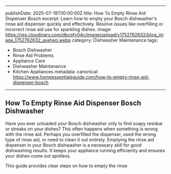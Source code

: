 
---
publishDate: 2025-07-18T00:00:00Z
title: How To Empty Rinse Aid Dispenser Bosch
excerpt: Learn how to empty your Bosch dishwasher's rinse aid dispenser quickly and effectively. Resolve issues like overfilling or incorrect rinse aid use for sparkling dishes.
image: https://res.cloudinary.com/dbcpfy04c/image/upload/v1752762632/blog_image_1752762632_axetwp.webp
category: Dishwasher Maintenance
tags:
  - Bosch Dishwasher
  - Rinse Aid Problems
  - Appliance Care
  - Dishwasher Maintenance
  - Kitchen Appliances
metadata:
  canonical: https://www.homeessentialsguide.com/how-to-empty-rinse-aid-dispenser-bosch
---

## How To Empty Rinse Aid Dispenser Bosch Dishwasher

Have you ever unloaded your Bosch dishwasher only to find soapy residue or streaks on your dishes? This often happens when something is wrong with the rinse aid. Perhaps you overfilled the dispenser, used the wrong type of rinse aid, or need to clean it out entirely. Emptying the rinse aid dispenser in your Bosch dishwasher is a necessary skill for good dishwashing results. It keeps your appliance running efficiently and ensures your dishes come out spotless.

This guide provides clear steps on how to empty the rinse